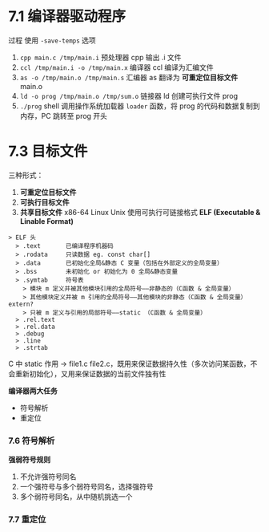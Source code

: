 # 7.1 编译器驱动程序
过程
使用 `-save-temps` 选项
1. `cpp main.c /tmp/main.i` 预处理器 cpp 输出 .i 文件
2. `ccl /tmp/main.i -o /tmp/main.x`   编译器 ccl 编译为汇编文件
3. `as -o /tmp/main.o /tmp/main.s`  汇编器 as 翻译为 __可重定位目标文件__ main.o
4. `ld -o prog /tmp/main.o /tmp/sum.o`  链接器 ld 创建可执行文件 prog
5. `./prog` shell 调用操作系统加载器 `loader` 函数，将 prog 的代码和数据复制到内存，PC 跳转至 prog 开头

# 7.3 目标文件
三种形式：
1. __可重定位目标文件__
2. __可执行目标文件__
3. __共享目标文件__
x86-64 Linux Unix 使用可执行可链接格式 __ELF (Executable & Linable Format)__
```
> ELF 头
  > .text       已编译程序机器码
  > .rodata     只读数据 eg. const char[]
  > .data       已初始化全局&静态 C 变量（包括在外部定义的全局变量）
  > .bss        未初始化 or 初始化为 0 全局&静态变量
  > .symtab     符号表
    > 模块 m 定义并被其他模块引用的全局符号——非静态的（C函数 & 全局变量）
    > 其他模块定义并被 m 引用的全局符号——其他模块的非静态（C函数 & 全局变量） extern?
    > 只被 m 定义与引用的局部符号——static （C函数 & 全局变量）
  > .rel.text
  > .rel.data
  > .debug
  > .line
  > .strtab
```
C 中 static 作用 -> file1.c file2.c，既用来保证数据持久性（多次访问某函数，不会重新初始化），又用来保证数据的当前文件独有性

**编译器两大任务**
* 符号解析
* 重定位

### 7.6 符号解析
**强弱符号规则**
1. 不允许强符号同名
2. 一个强符号与多个弱符号同名，选择强符号
3. 多个弱符号同名，从中随机挑选一个
### 7.7 重定位
